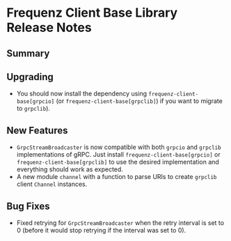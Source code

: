 # Frequenz Client Base Library Release Notes

## Summary

<!-- Here goes a general summary of what this release is about -->

## Upgrading

- You should now install the dependency using `frequenz-client-base[grpcio]` (or `frequenz-client-base[grpclib]`) if you want to migrate to `grpclib`).

## New Features

- `GrpcStreamBroadcaster` is now compatible with both `grpcio` and `grpclib` implementations of gRPC. Just install `frequenz-client-base[grpcio]` or `frequenz-client-base[grpclib]` to use the desired implementation and everything should work as expected.
- A new module `channel` with a function to parse URIs to create `grpclib` client `Channel` instances.

## Bug Fixes

- Fixed retrying for `GrpcStreamBroadcaster` when the retry interval is set to 0 (before it would stop retrying if the interval was set to 0).
